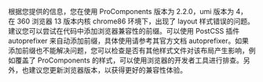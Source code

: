 根据您提供的信息，您在使用 ProComponents 版本为 2.2.0，umi 版本为 4， 在 360 浏览器 13 版本内核 chrome86 环境下，出现了 layout 样式错误的问题。建议您可以尝试在代码中添加浏览器兼容性的前缀。可以使用 PostCSS 插件 autoprefixer 来自动添加前缀，具体使用请参考其官方文档 autoprefixer。如果添加前缀也不能解决问题，您可以检查是否有其他样式文件对该布局产生影响，例如覆盖了 ProComponents 的样式，可以使用浏览器的开发者工具进行排查。另外，也建议您更新浏览器版本，以获得更好的兼容性体验。
